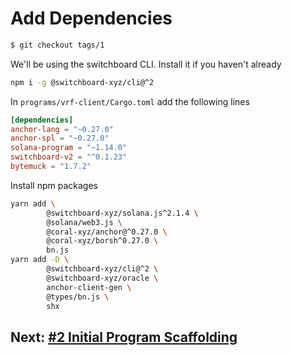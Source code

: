 # Add Dependencies

```bash
$ git checkout tags/1
```

We'll be using the switchboard CLI. Install it if you haven't already

```bash
npm i -g @switchboard-xyz/cli@^2
```

In `programs/vrf-client/Cargo.toml` add the following lines

```toml
[dependencies]
anchor-lang = "~0.27.0"
anchor-spl = "~0.27.0"
solana-program = "~1.14.0"
switchboard-v2 = "^0.1.23"
bytemuck = "1.7.2"
```

Install npm packages

```bash
yarn add \
        @switchboard-xyz/solana.js^2.1.4 \
        @solana/web3.js \
        @coral-xyz/anchor@^0.27.0 \
        @coral-xyz/borsh^0.27.0 \
        bn.js
yarn add -D \
        @switchboard-xyz/cli@^2 \
        @switchboard-xyz/oracle \
        anchor-client-gen \
        @types/bn.js \
        shx
```

## Next: [#2 Initial Program Scaffolding](./2_initial_program_scaffolding.md)
